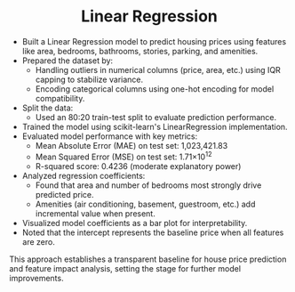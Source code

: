 <div style="text-align: center; margin-bottom: 20px;">
  <h1>Linear Regression</h1>
</div>

- Built a Linear Regression model to predict housing prices using features like area, bedrooms, bathrooms, stories, parking, and amenities.
- Prepared the dataset by:
    - Handling outliers in numerical columns (price, area, etc.) using IQR capping to stabilize variance.
    - Encoding categorical columns using one-hot encoding for model compatibility.
- Split the data:
    - Used an 80:20 train-test split to evaluate prediction performance.
- Trained the model using scikit-learn's LinearRegression implementation.
- Evaluated model performance with key metrics:
    - Mean Absolute Error (MAE) on test set: 1,023,421.83
    - Mean Squared Error (MSE) on test set: 1.71×10<sup>12</sup>
    - R-squared score: 0.4236 (moderate explanatory power)
- Analyzed regression coefficients:
    - Found that area and number of bedrooms most strongly drive predicted price.
    - Amenities (air conditioning, basement, guestroom, etc.) add incremental value when present.
- Visualized model coefficients as a bar plot for interpretability.
- Noted that the intercept represents the baseline price when all features are zero.

This approach establishes a transparent baseline for house price prediction and feature impact analysis, setting the stage for further model improvements.

